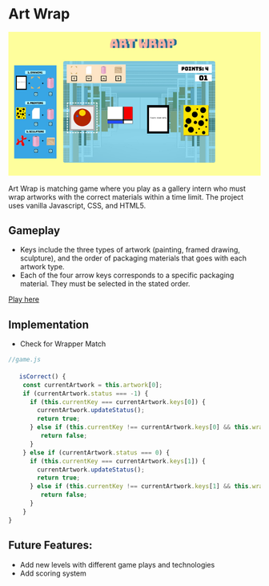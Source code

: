 # Art Wrap

![gameplay](./wireframe/screenshot3.jpg)

Art Wrap is matching game where you play as a gallery intern who must wrap artworks with the correct materials within a time limit. The project uses 
vanilla Javascript, CSS, and HTML5.

## Gameplay
- Keys include the three types of artwork (painting, framed drawing, sculpture), and the order of packaging materials that goes with each artwork type.
- Each of the four arrow keys corresponds to a specific packaging material. They must be selected in the stated order.

[Play here](https://sonja-ng.github.io/art_wrap/)

## Implementation
- Check for Wrapper Match
```js
//game.js

   isCorrect() { 
    const currentArtwork = this.artwork[0];
    if (currentArtwork.status === -1) {
      if (this.currentKey === currentArtwork.keys[0]) {
        currentArtwork.updateStatus();
        return true;
      } else if (this.currentKey !== currentArtwork.keys[0] && this.wrapper.includes(this.currentKey)) {
         return false;
      }
    } else if (currentArtwork.status === 0) {
      if (this.currentKey === currentArtwork.keys[1]) {
        currentArtwork.updateStatus();
        return true;
      } else if (this.currentKey !== currentArtwork.keys[1] && this.wrapper.includes(this.currentKey)) {
         return false;
      }
    }
}
```

## Future Features:
- Add new levels with different game plays and technologies
- Add scoring system